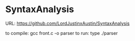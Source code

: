 # SyntaxAnalysis

URL: https://github.com/LordJustinxAustin/SyntaxAnalysis

to compile: gcc front.c -o parser
to run: type ./parser

